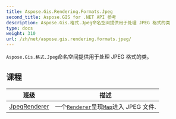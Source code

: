 ```yaml
---
title: Aspose.Gis.Rendering.Formats.Jpeg
second_title: Aspose.GIS for .NET API 参考
description: Aspose.Gis.格式.Jpeg命名空间提供用于处理 JPEG 格式的类
type: docs
weight: 310
url: /zh/net/aspose.gis.rendering.formats.jpeg/
---
```

`Aspose.Gis.格式.Jpeg`命名空间提供用于处理 JPEG 格式的类。

## 课程

| 班级 | 描述 |
| --- | --- |
| [JpegRenderer](./jpegrenderer/) | 一个[`Renderer`](../aspose.gis.rendering/renderer/)呈现[`Map`](../aspose.gis.rendering/map/)进入 JPEG 文件. |


